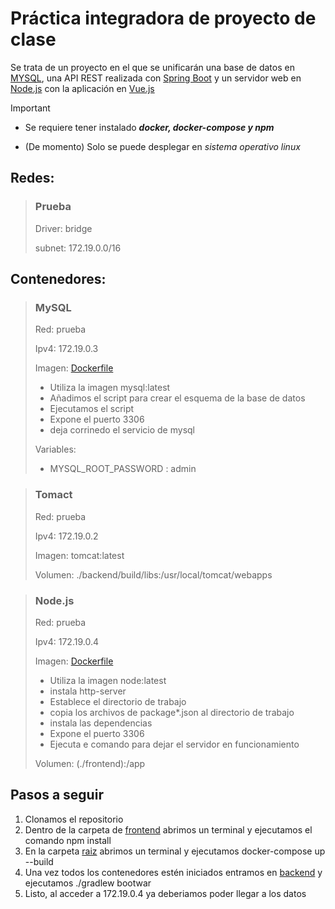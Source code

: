 # Práctica integradora de proyecto de clase
Se trata de un proyecto en el que se unificarán una base de datos en [MYSQL](https://www.mysql.com/), una API REST realizada con [Spring Boot](https://spring.io/) y un servidor web en [Node.js](https://nodejs.org/en) con la aplicación en [Vue.js](https://vuejs.org/)
> [!IMPORTANT]
> - Se requiere tener instalado ***docker, docker-compose y npm***
> 
> - (De momento) Solo se puede desplegar en _sistema operativo linux_
## Redes:
> ### Prueba
> Driver: bridge
> 
> subnet: 172.19.0.0/16

## Contenedores:
> ### MySQL
> Red: prueba
> 
> Ipv4: 172.19.0.3
> 
> Imagen: [Dockerfile](mysql/Dockerfile)
>  - Utiliza la imagen mysql:latest
>  - Añadimos el script para crear el esquema de la base de datos
>  - Ejecutamos el script
>  - Expone el puerto 3306
>  - deja corrinedo el servicio de mysql
> 
> Variables:
>  - MYSQL_ROOT_PASSWORD : admin

> ### Tomact
> Red: prueba
> 
> Ipv4: 172.19.0.2
> 
> Imagen: tomcat:latest
> 
> Volumen: ./backend/build/libs:/usr/local/tomcat/webapps

> ### Node.js
> Red: prueba
> 
> Ipv4: 172.19.0.4
> 
> Imagen: [Dockerfile](frontend/Dockerfile)
>  - Utiliza la imagen node:latest
>  - instala http-server
>  - Establece el directorio de trabajo
>  - copia los archivos de package*.json al directorio de trabajo
>  - instala las dependencias
>  - Expone el puerto 3306
>  - Ejecuta e comando para dejar el servidor en funcionamiento
> 
> Volumen: (./frontend):/app

## Pasos a seguir
1. Clonamos el repositorio
2. Dentro de la carpeta de [frontend](frontend/) abrimos un terminal y ejecutamos el comando npm install
3. En la carpeta [raiz](./) abrimos un terminal y ejecutamos docker-compose up --build
4. Una vez todos los contenedores estén iniciados entramos en [backend](backend/) y ejecutamos ./gradlew bootwar
5. Listo, al acceder a 172.19.0.4 ya deberiamos poder llegar a los datos

